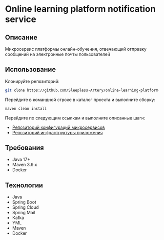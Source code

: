 # Online learning platform notification service
## Описание
Микросервис платформы онлайн-обучения, отвечающий отправку сообщений на электронные почты пользователей
## Использование
Клонируйте репозиторий:
```bash
git clone https://github.com/Sleepless-Artery/online-learning-platform-notification-service
```
Перейдите в командной строке в каталог проекта и выполните сборку:
```bash
maven clean install
```
Перейдите по следующим ссылкам и выполните описанные шаги:
- [Репозиторий конфигураций микросервисов](https://github.com/Sleepless-Artery/online-learning-platform-configs)
- [Репозиторий инфраструктуры приложения](https://github.com/Sleepless-Artery/online-learning-platform-infra)
## Требования
- Java 17+
- Maven 3.9.x
- Docker
## Технологии
- Java
- Spring Boot
- Spring Cloud
- Spring Mail
- Kafka
- YML
- Maven
- Docker
